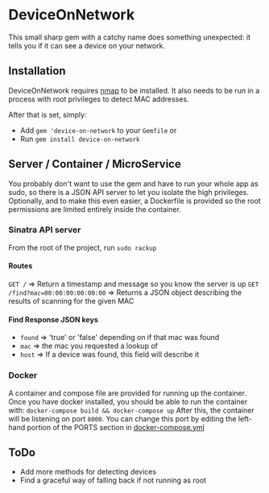 DeviceOnNetwork
===============

This small sharp gem with a catchy name does something unexpected:
it tells you if it can see a device on your network.

Installation
------------
DeviceOnNetwork requires [nmap](http://nmap.org/) to be installed.
It also needs to be run in a process with root privileges to detect MAC addresses.

After that is set, simply:
- Add `gem 'device-on-network` to your `Gemfile`
or
- Run `gem install device-on-network`

Server / Container / MicroService
---------------------------------
You probably don't want to use the gem and have to run your whole app as sudo, so there is a JSON API server to let you isolate the high privileges. Optionally, and to make this even easier, a Dockerfile is provided so the root permissions are limited entirely inside the container.

### Sinatra API server
From the root of the project, run
`sudo rackup`

#### Routes
`GET /` => Return a timestamp and message so you know the server is up
`GET /find?mac=00:00:00:00:00:00` => Returns a JSON object describing the results of scanning for the given MAC

#### Find Response JSON keys
- `found` => 'true' or 'false' depending on if that mac was found
- `mac` => the mac you requested a lookup of
- `host` => If a device was found, this field will describe it

### Docker
A container and compose file are provided for running up the container.
Once you have docker installed, you should be able to run the container with:
`docker-compose build && docker-compose up`
After this, the container will be listening on port `8000`. You can change this port by editing the left-hand portion of the PORTS section in [docker-compose.yml](docker-compose.yml)


ToDo
----
- Add more methods for detecting devices
- Find a graceful way of falling back if not running as root
